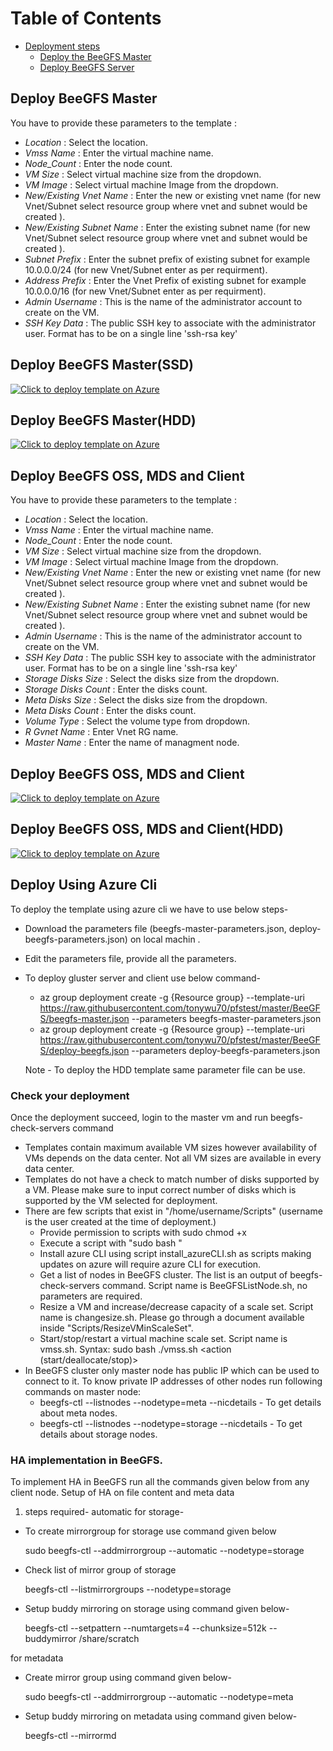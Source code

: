 Table of Contents
=================

* [Deployment steps](#deployment-steps)
  * [Deploy the BeeGFS Master](#deploy-the-BeeGFS-master)
  * [Deploy BeeGFS Server](#deploy-BeeGFS-server)
  




## Deploy BeeGFS Master

You have to provide these parameters to the template :
* _Location_ : Select the location. 
* _Vmss Name_ : Enter the virtual machine name.
* _Node_Count_ : Enter the node count.
* _VM Size_ : Select virtual machine size from the dropdown.
* _VM Image_ : Select virtual machine Image from the dropdown.
* _New/Existing Vnet Name_ : Enter the new or existing vnet name (for new Vnet/Subnet select resource group where vnet and subnet would be created ).
* _New/Existing Subnet Name_ : Enter the existing subnet name (for new Vnet/Subnet select resource group where vnet and subnet would be created ).
* _Subnet Prefix_ : Enter the subnet prefix of existing subnet for example 10.0.0.0/24 (for new Vnet/Subnet enter as per requirment).
* _Address Prefix_ : Enter the Vnet Prefix of existing subnet for example 10.0.0.0/16 (for new Vnet/Subnet enter as per requirment).
* _Admin Username_ : This is the name of the administrator account to create on the VM.
* _SSH Key Data_ : The public SSH key to associate with the administrator user. Format has to be on a single line 'ssh-rsa key'

## Deploy BeeGFS Master(SSD)
[![Click to deploy template on Azure](http://azuredeploy.net/deploybutton.png "Click to deploy template on Azure")](https://portal.azure.com/#create/Microsoft.Template/uri/https%3A%2F%2Fraw.githubusercontent.com%2Ftonywu70%2Ftsmcpd%2Fmaster%2FBeeGFS%2Fbeegfs-master.json)  


## Deploy BeeGFS Master(HDD)
[![Click to deploy template on Azure](http://azuredeploy.net/deploybutton.png "Click to deploy template on Azure")](https://portal.azure.com/#create/Microsoft.Template/uri/https%3A%2F%2Fraw.githubusercontent.com%2Ftonywu70%2Ftsmcpd%2Fmaster%2FBeeGFS%2Fbeegfs-master-hdd.json)  


## Deploy BeeGFS OSS, MDS and Client

You have to provide these parameters to the template :
* _Location_ : Select the location. 
* _Vmss Name_ : Enter the virtual machine name.
* _Node_Count_ : Enter the node count.
* _VM Size_ : Select virtual machine size from the dropdown.
* _VM Image_ : Select virtual machine Image from the dropdown.
* _New/Existing Vnet Name_ : Enter the new or existing vnet name (for new Vnet/Subnet select resource group where vnet and subnet would be created ).
* _New/Existing Subnet Name_ : Enter the existing subnet name (for new Vnet/Subnet select resource group where vnet and subnet would be created ).
* _Admin Username_ : This is the name of the administrator account to create on the VM.
* _SSH Key Data_ : The public SSH key to associate with the administrator user. Format has to be on a single line 'ssh-rsa key'
* _Storage Disks Size_ : Select the disks size from the dropdown.
* _Storage Disks Count_ : Enter the disks count.
* _Meta Disks Size_ : Select the disks size from the dropdown.
* _Meta Disks Count_ : Enter the disks count.
* _Volume Type_ : Select the volume type from dropdown.
* _R Gvnet Name_ : Enter Vnet RG name.
* _Master Name_ : Enter the name of managment node.

## Deploy BeeGFS OSS, MDS and Client
[![Click to deploy template on Azure](http://azuredeploy.net/deploybutton.png "Click to deploy template on Azure")](https://portal.azure.com/#create/Microsoft.Template/uri/https%3A%2F%2Fraw.githubusercontent.com%2Ftonywu70%2Ftsmcpdt%2Fmaster%2FBeeGFS%2Fdeploy-beegfs.json)  


## Deploy BeeGFS OSS, MDS and Client(HDD)
[![Click to deploy template on Azure](http://azuredeploy.net/deploybutton.png "Click to deploy template on Azure")](https://portal.azure.com/#create/Microsoft.Template/uri/https%3A%2F%2Fraw.githubusercontent.com%2Ftonywu70%2Ftsmcpd%2Fmaster%2FBeeGFS%2Fdeploy-beegfs-hdd.json)  

## Deploy Using Azure Cli

To deploy the template using azure cli we have to use below steps-

* Download the parameters file (beegfs-master-parameters.json, deploy-beegfs-parameters.json) on local machin .
* Edit the parameters file, provide all the parameters.
* To deploy gluster server and client use below command-
  * az group deployment create -g {Resource group} --template-uri https://raw.githubusercontent.com/tonywu70/pfstest/master/BeeGFS/beegfs-master.json --parameters beegfs-master-parameters.json
  * az group deployment create -g {Resource group} --template-uri https://raw.githubusercontent.com/tonywu70/pfstest/master/BeeGFS/deploy-beegfs.json --parameters deploy-beegfs-parameters.json

  Note - To deploy the HDD template same parameter file can be use.

### Check your deployment
Once the deployment succeed, login to the master vm and run beegfs-check-servers command

* Templates contain maximum available VM sizes however availability of VMs depends on the data center. Not all VM sizes are available in every data center.
* Templates do not have a check to match number of disks supported by a VM. Please make sure to input correct number of disks which is supported by the VM selected for deployment.
* There are few scripts that exist in "/home/username/Scripts" (username is the user created at the time of deployment.)
	* Provide permission to scripts with sudo chmod +x <scriptname>
	* Execute a script with "sudo bash <scriptname>"
	* Install azure CLI using script install_azureCLI.sh as scripts making updates on azure will require azure CLI for execution.
	* Get a list of nodes in BeeGFS cluster. The list is an output of beegfs-check-servers command. Script name is BeeGFSListNode.sh, no parameters are required.
	* Resize a VM and increase/decrease capacity of a scale set. Script name is changesize.sh. Please go through a document available inside "Scripts/ResizeVMinScaleSet".
	* Start/stop/restart a virtual machine scale set. Script name is vmss.sh. Syntax: sudo bash ./vmss.sh <resourcegroup> <vmss name> <action (start/deallocate/stop)>
* In BeeGFS cluster only master node has public IP which can be used to connect to it. To know private IP addresses of other nodes run following commands on master node:
	* beegfs-ctl --listnodes --nodetype=meta --nicdetails - To get details about meta nodes.
	* beegfs-ctl --listnodes --nodetype=storage --nicdetails - To get details about storage nodes.

### HA implementation in BeeGFS.
To implement HA in BeeGFS run all the commands given below from any client node. 
Setup of HA on file content and meta data
1.	steps required- automatic
 for storage-
 * To create mirrorgroup for storage use command given below

	 sudo beegfs-ctl --addmirrorgroup --automatic --nodetype=storage	
 * Check list of mirror group of storage

	 beegfs-ctl --listmirrorgroups --nodetype=storage
	
 * Setup buddy mirroring on storage using command given below-

	beegfs-ctl --setpattern --numtargets=4 --chunksize=512k --buddymirror /share/scratch	

 for metadata
 * Create mirror group using command given below-

	sudo beegfs-ctl --addmirrorgroup --automatic --nodetype=meta
 * Setup buddy mirroring on metadata using command given below-

    beegfs-ctl --mirrormd




	




	

